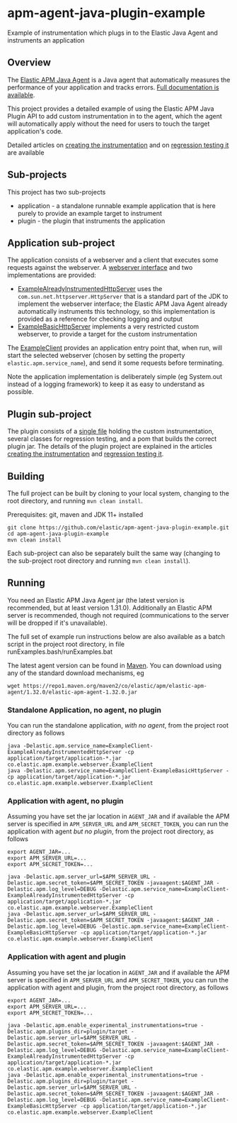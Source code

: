 # apm-agent-java-plugin-example
Example of instrumentation which plugs in to the Elastic Java Agent and instruments an application

## Overview

The [Elastic APM Java Agent](https://github.com/elastic/apm-agent-java/) is a Java agent that automatically measures the performance of your application and tracks errors. [Full documentation is available](https://www.elastic.co/guide/en/apm/agent/java/current/intro.html).

This project provides a detailed example of using the Elastic APM Java Plugin API to add custom instrumentation in to the agent, which the agent will automatically apply without the need for users to touch the target application's code.

Detailed articles on [creating the instrumentation](https://www.elastic.co/blog/create-your-own-instrumentation-with-the-java-agent-plugin) and on [regression testing it](https://www.elastic.co/blog/create-your-own-instrumentation-with-the-java-agent-plugin) are available

## Sub-projects

This project has two sub-projects

* application - a standalone runnable example application that is here purely to provide an example target to instrument  
* plugin - the plugin that instruments the application

## Application sub-project

The application consists of a webserver and a client that executes some requests against the webserver. A [webserver interface](application/src/main/java/co/elastic/apm/example/webserver/ExampleHttpServer.java) and two implementations are provided:

* [ExampleAlreadyInstrumentedHttpServer](application/src/main/java/co/elastic/apm/example/webserver/ExampleAlreadyInstrumentedHttpServer.java) uses the `com.sun.net.httpserver.HttpServer` that is a standard part of the JDK to implement the webserver interface; the Elastic APM Java Agent already automatically instruments this technology, so this implementation is provided as a reference for checking logging and output
* [ExampleBasicHttpServer](application/src/main/java/co/elastic/apm/example/webserver/ExampleBasicHttpServer.java) implements a very restricted custom webserver, to provide a target for the custom instrumentation

The [ExampleClient](application/src/main/java/co/elastic/apm/example/webserver/ExampleClient.java) provides an application entry point that, when run, will start the selected webserver (chosen by setting the property `elastic.apm.service_name`), and send it some requests before terminating.

Note the application implementation is deliberately simple (eg System.out instead of a logging framework) to keep it as easy to understand as possible.

## Plugin sub-project

The plugin consists of a [single file](plugin/src/main/java/co/elastic/apm/example/webserver/plugin/ExampleHttpServerInstrumentation.java) holding the custom instrumentation, several classes for regression testing, and a pom that builds the correct plugin jar. The details of the plugin project are explained in the articles [creating the instrumentation](https://www.elastic.co/blog/create-your-own-instrumentation-with-the-java-agent-plugin) and [regression testing it](https://www.elastic.co/blog/create-your-own-instrumentation-with-the-java-agent-plugin).

## Building

The full project can be built by cloning to your local system, changing to the root directory, and running `mvn clean install`.

Prerequisites: git, maven and JDK 11+ installed

```aidl
git clone https://github.com/elastic/apm-agent-java-plugin-example.git
cd apm-agent-java-plugin-example
mvn clean install
```

Each sub-project can also be separately built the same way (changing to the sub-project root directory and running `mvn clean install`).

## Running

You need an Elastic APM Java Agent jar (the latest version is recommended, but at least version 1.31.0). Additionally an Elastic APM server is recommended, though not required (communications to the server will be dropped if it's unavailable).

The full set of example run instructions below are also available as a batch script in the project root directory, in file runExamples.bash/runExamples.bat

The latest agent version can be found in [Maven](https://search.maven.org/search?q=g:co.elastic.apm%20AND%20a:elastic-apm-agent). You can download using any of the standard download mechanisms, eg

```aidl
wget https://repo1.maven.org/maven2/co/elastic/apm/elastic-apm-agent/1.32.0/elastic-apm-agent-1.32.0.jar
```

### Standalone Application, no agent, no plugin

You can run the standalone application, *with no agent*, from the project root directory as follows

```aidl
java -Delastic.apm.service_name=ExampleClient-ExampleAlreadyInstrumentedHttpServer -cp application/target/application-*.jar co.elastic.apm.example.webserver.ExampleClient
java -Delastic.apm.service_name=ExampleClient-ExampleBasicHttpServer -cp application/target/application-*.jar co.elastic.apm.example.webserver.ExampleClient
```

### Application with agent, no plugin

Assuming you have set the jar location in `AGENT_JAR` and if available the APM server is specified in `APM_SERVER_URL` and `APM_SECRET_TOKEN`, you can run the application with agent *but no plugin*, from the project root directory, as follows

```aidl
export AGENT_JAR=...
export APM_SERVER_URL=...
export APM_SECRET_TOKEN=...

java -Delastic.apm.server_url=$APM_SERVER_URL -Delastic.apm.secret_token=$APM_SECRET_TOKEN -javaagent:$AGENT_JAR -Delastic.apm.log_level=DEBUG -Delastic.apm.service_name=ExampleClient-ExampleAlreadyInstrumentedHttpServer -cp application/target/application-*.jar co.elastic.apm.example.webserver.ExampleClient
java -Delastic.apm.server_url=$APM_SERVER_URL -Delastic.apm.secret_token=$APM_SECRET_TOKEN -javaagent:$AGENT_JAR -Delastic.apm.log_level=DEBUG -Delastic.apm.service_name=ExampleClient-ExampleBasicHttpServer -cp application/target/application-*.jar co.elastic.apm.example.webserver.ExampleClient
```

### Application with agent and plugin

Assuming you have set the jar location in `AGENT_JAR` and if available the APM server is specified in `APM_SERVER_URL` and `APM_SECRET_TOKEN`, you can run the application with agent and plugin, from the project root directory, as follows

```aidl
export AGENT_JAR=...
export APM_SERVER_URL=...
export APM_SECRET_TOKEN=...

java -Delastic.apm.enable_experimental_instrumentations=true -Delastic.apm.plugins_dir=plugin/target -Delastic.apm.server_url=$APM_SERVER_URL -Delastic.apm.secret_token=$APM_SECRET_TOKEN -javaagent:$AGENT_JAR -Delastic.apm.log_level=DEBUG -Delastic.apm.service_name=ExampleClient-ExampleAlreadyInstrumentedHttpServer -cp application/target/application-*.jar co.elastic.apm.example.webserver.ExampleClient
java -Delastic.apm.enable_experimental_instrumentations=true -Delastic.apm.plugins_dir=plugin/target -Delastic.apm.server_url=$APM_SERVER_URL -Delastic.apm.secret_token=$APM_SECRET_TOKEN -javaagent:$AGENT_JAR -Delastic.apm.log_level=DEBUG -Delastic.apm.service_name=ExampleClient-ExampleBasicHttpServer -cp application/target/application-*.jar co.elastic.apm.example.webserver.ExampleClient
```
